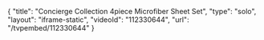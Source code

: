 {
    "title": "Concierge Collection 4piece Microfiber Sheet Set",
    "type": "solo",
    "layout": "iframe-static",
    "videoId": "112330644",
    "url": "\/tvpembed\/112330644"
}